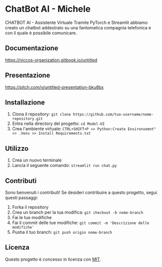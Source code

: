 # ChatBot AI - Michele

CHATBOT AI - Assistente Virtuale
Tramite PyTorch e Streamlit abbiamo creato un chatbot addestrato su una fantomatica compagnia telefonica e con il quale è possibile comunicare.

## Documentazione
https://niccos-organization.gitbook.io/untitled

## Presentazione
https://pitch.com/v/untitled-presentation-bku8bx

## Installazione

1. Clona il repository: `git clone https://github.com/tuo-username/nome-repository.git`
2. Entra nella directory del progetto: `cd Model-UI`
3. Crea l'ambiente virtuale: `CTRL+SHIFT+P >> Python:Create Environvemnt" >> .Venv >> Install Requirements.txt`

## Utilizzo

1. Crea un nuovo terminale
2. Lancia il seguente comando: `streamlit run chat.py`

## Contributi

Sono benvenuti i contributi! Se desideri contribuire a questo progetto, segui questi passaggi:

1. Forka il repository
2. Crea un branch per la tua modifica: `git checkout -b nome-branch`
3. Fai le tue modifiche
4. Fai il commit delle tue modifiche: `git commit -m 'Descrizione delle modifiche'`
5. Pusha il tuo branch: `git push origin nome-branch`

## Licenza

Questo progetto è concesso in licenza con [MIT](link-alla-licenza).
